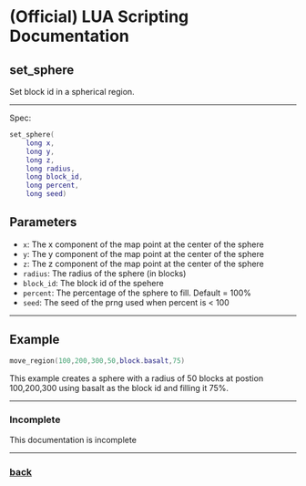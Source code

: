 
# (Official) LUA Scripting Documentation

## set_sphere

Set block id in a spherical region.

___

Spec:

```lua
set_sphere(
	long x,
	long y,
	long z,
	long radius,
	long block_id,
	long percent,
	long seed)
```

## Parameters

- `x`: The x component of the map point at the center of the sphere
- `y`: The y component of the map point at the center of the sphere
- `z`: The z component of the map point at the center of the sphere
- `radius`: The radius of the sphere (in blocks)
- `block_id`: The block id of the spehere
- `percent`: The percentage of the sphere to fill. Default = 100%
- `seed`: The seed of the prng used when percent is < 100

___

## Example

```lua
move_region(100,200,300,50,block.basalt,75)
```

This example creates a sphere with a radius of 50 blocks at postion 100,200,300 using basalt as the block id and filling it 75%.

___

### Incomplete

This documentation is incomplete

___

### [back](../blocks)
